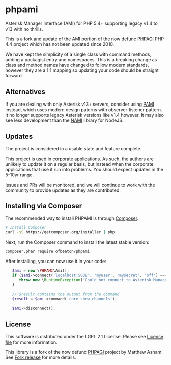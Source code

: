# phpami
Asterisk Manager Interface (AMI) for PHP 5.4+ supporting legacy v1.4 to v13 with no thrills.

This is a fork and update of the AMI portion of the now defunc [PHPAGI](http://phpagi.sourceforge.net/) PHP 4.4 project which has not been updated since 2010.

We have kept the simplicity of a single class with command methods, adding a packagist entry and namespaces. This is a breaking change as class and method names have changed to follow modern standards, however they are a 1:1 mapping so updating your code should be straight forward.

## Alternatives

If you are dealing with only Asterisk v13+ servers, consider using [PAMI](http://marcelog.github.io/PAMI/) instead, which uses modern design paterns with observer-listener pattern. It no longer supports legacy Asterisk versions like v1.4 however. It may also see less development than the [NAMI](http://marcelog.github.io/Nami/) library for NodeJS.    

## Updates

The project is considered in a usable state and feature complete.

This project is used in corporate applications. As such, the authors are unlikely to update it on a regular basis, but instead when the corporate applications that use it run into problems. You should expect updates in the 5-10yr range. 

Issues and PRs will be monitored, and we will continue to work with the community to provide updates as they are contributed.

## Installing via Composer

The recommended way to install PHPAMI is through
[Composer](http://getcomposer.org).

```bash
# Install Composer
curl -sS https://getcomposer.org/installer | php
```

Next, run the Composer command to install the latest stable version:

```bash
composer.phar require ofbeaton/phpami
```

After installing, you can now use it in your code:

```php
   $ami = new \PHPAMI\Ami();
   if ($ami->connect('localhost:5038', 'myuser', 'mysecret', 'off') === false) {
      throw new \RuntimeException('Could not connect to Asterisk Management Interface.');
   }
   
   // $result contains the output from the command
   $result = $ami->command('core show channels');
   
   $ami->disconnect();
```

## License

This software is distributed under the LGPL 2.1 License. Please see [License file](LICENSE) for more information.

This library is a fork of the now defunc [PHPAGI](http://phpagi.sourceforge.net/) project by Matthew Asham. See [Fork release](https://github.com/ofbeaton/phpami/releases/tag/0.1) for more details.
